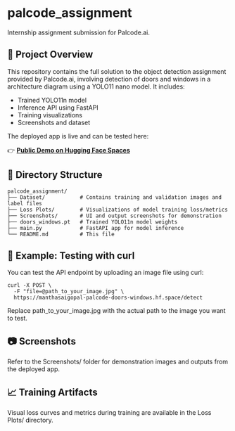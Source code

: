 # palcode_assignment

Internship assignment submission for Palcode.ai.

## 🔧 Project Overview

This repository contains the full solution to the object detection assignment provided by Palcode.ai, involving detection of doors and windows in a architecture diagram using a YOLO11 nano model. It includes:

- Trained YOLO11n model
- Inference API using FastAPI
- Training visualizations
- Screenshots and dataset

The deployed app is live and can be tested here:

👉 **[Public Demo on Hugging Face Spaces](https://manthasaigopal-palcode-doors-windows.hf.space)**


## 📁 Directory Structure
```
palcode_assignment/
├── Dataset/           # Contains training and validation images and label files
├── Loss Plots/        # Visualizations of model training loss/metrics
├── Screenshots/       # UI and output screenshots for demonstration
├── doors_windows.pt   # Trained YOLO11n model weights
├── main.py            # FastAPI app for model inference
└── README.md          # This file
```

## 🔄 Example: Testing with curl

You can test the API endpoint by uploading an image file using curl:
```
curl -X POST \
  -F "file=@path_to_your_image.jpg" \
  https://manthasaigopal-palcode-doors-windows.hf.space/detect
```
Replace path_to_your_image.jpg with the actual path to the image you want to test.

## 📷 Screenshots

Refer to the Screenshots/ folder for demonstration images and outputs from the deployed app.

## 📈 Training Artifacts

Visual loss curves and metrics during training are available in the Loss Plots/ directory.
